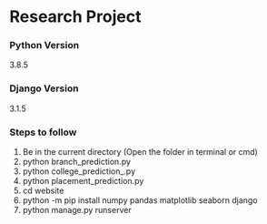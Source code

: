 # Research Project

### Python Version
3.8.5

### Django Version
3.1.5

### Steps to follow
1. Be in the current directory (Open the folder in terminal or cmd)
2. python branch_prediction.py
3. python college_prediction_.py
4. python placement_prediction.py
5. cd website
6. python -m pip install numpy pandas matplotlib seaborn django
7. python manage.py runserver